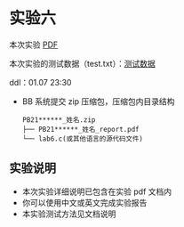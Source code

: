 # 实验六

本次实验 [PDF](/pdf/lab6.pdf)

本次实验的测试数据（test.txt）：[测试数据](/test.txt)

ddl：01.07 23:30

- BB 系统提交 zip 压缩包，压缩包内目录结构
  ```
  PB21******_姓名.zip
  ├── PB21******_姓名_report.pdf
  └── lab6.c(或其他语言的源代码文件)
  ```

## 实验说明

- 本次实验详细说明已包含在实验 pdf 文档内
- 你可以使用中文或英文完成实验报告
- 本实验测试方法见文档说明
